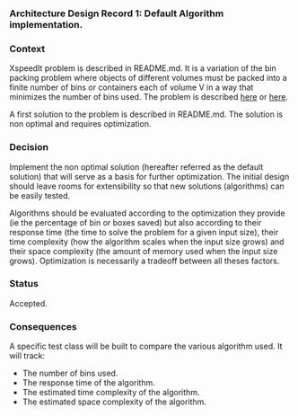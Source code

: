 ### Architecture Design Record 1: Default Algorithm implementation. ###

### Context ###

XspeedIt problem is described in README.md.
It is a variation of the bin packing problem where objects of different volumes must be packed into a 
finite number of bins or containers each of volume V in a way that minimizes the number of bins used.
The problem is described [here](https://en.wikipedia.org/wiki/Bin_packing_problem) or
[here](https://fr.wikipedia.org/wiki/Probl%C3%A8me_de_bin_packing).

A first solution to the problem is described in README.md. 
The solution is non optimal and requires optimization.

### Decision ###

Implement the non optimal solution (hereafter referred as the default solution)
that will serve as a basis for further optimization.
The initial design should leave rooms for extensibility so that new solutions (algorithms)
can be easily tested.

Algorithms should be evaluated according to the optimization they provide 
(ie the percentage of bin or boxes saved) but also according to their response time
(the time to solve the problem for a given input size), their time complexity (how the algorithm scales when 
the input size grows) and their space complexity (the amount of memory used when the input
size grows). Optimization is necessarily a tradeoff between all theses factors.

### Status ###

Accepted.

### Consequences ###

A specific test class will be built to compare the various algorithm used.
It will track:

* The number of bins used.
* The response time of the algorithm.
* The estimated time complexity of the algorithm.
* The estimated space complexity of the algorithm.